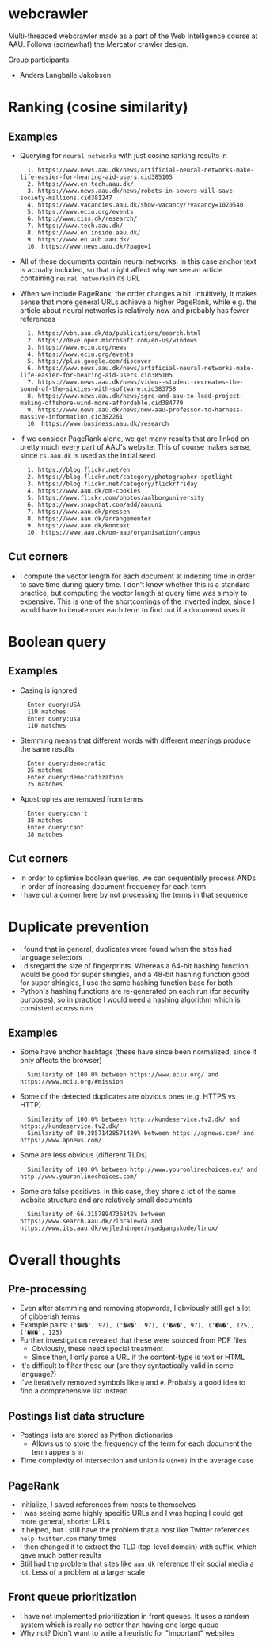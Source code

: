 # webcrawler
Multi-threaded webcrawler made as a part of the Web Intelligence course at AAU. Follows (somewhat) the Mercator crawler design.

Group participants:
* Anders Langballe Jakobsen

# Ranking (cosine similarity)
## Examples
* Querying for `neural networks` with just cosine ranking results in

        1. https://www.news.aau.dk/news/artificial-neural-networks-make-life-easier-for-hearing-aid-users.cid385105
        2. https://www.en.tech.aau.dk/
        3. https://www.news.aau.dk/news/robots-in-sewers-will-save-society-millions.cid381247
        4. https://www.vacancies.aau.dk/show-vacancy/?vacancy=1020540
        5. https://www.eciu.org/events
        6. http://www.ciss.dk/research/
        7. https://www.tech.aau.dk/
        8. https://www.en.inside.aau.dk/
        9. https://www.en.aub.aau.dk/
        10. https://www.news.aau.dk/?page=1
* All of these documents contain neural networks. In this case anchor text is actually included, so that might affect
why we see an article containing `neural networks`in its URL
* When we include PageRank, the order changes a bit. Intuitively, it makes sense that more general URLs achieve a higher
PageRank, while e.g. the article about neural networks is relatively new and probably has fewer references

        1. https://vbn.aau.dk/da/publications/search.html
        2. https://developer.microsoft.com/en-us/windows
        3. https://www.eciu.org/news
        4. https://www.eciu.org/events
        5. https://plus.google.com/discover
        6. https://www.news.aau.dk/news/artificial-neural-networks-make-life-easier-for-hearing-aid-users.cid385105
        7. https://www.news.aau.dk/news/video--student-recreates-the-sound-of-the-sixties-with-software.cid383758
        8. https://www.news.aau.dk/news/sgre-and-aau-to-lead-project-making-offshore-wind-more-affordable.cid384779
        9. https://www.news.aau.dk/news/new-aau-professor-to-harness-massive-information.cid382261
        10. https://www.business.aau.dk/research
* If we consider PageRank alone, we get many results that are linked on pretty much every part of AAU's website. This of
course makes sense, since `cs.aau.dk` is used as the initial seed

        1. https://blog.flickr.net/en
        2. https://blog.flickr.net/category/photographer-spotlight
        3. https://blog.flickr.net/category/flickrfriday
        4. https://www.aau.dk/om-cookies
        5. https://www.flickr.com/photos/aalborguniversity
        6. https://www.snapchat.com/add/aauuni
        7. https://www.aau.dk/pressen
        8. https://www.aau.dk/arrangementer
        9. https://www.aau.dk/kontakt
        10. https://www.aau.dk/om-aau/organisation/campus
## Cut corners
- I compute the vector length for each document at indexing time in order to save time during query time. I don't know
whether this is a standard practice, but computing the vector length at query time was simply to expensive. This is one
of the shortcomings of the inverted index, since I would have to iterate over each term to find out if a document uses
it

# Boolean query
## Examples
* Casing is ignored

        Enter query:USA
        110 matches
        Enter query:usa
        110 matches
* Stemming means that different words with different meanings produce the same results

        Enter query:democratic
        25 matches
        Enter query:democratization
        25 matches

* Apostrophes are removed from terms

        Enter query:can't
        38 matches
        Enter query:cant
        38 matches
## Cut corners
- In order to optimise boolean queries, we can sequentially process ANDs in order of increasing document frequency for each term
- I have cut a corner here by not processing the terms in that sequence

# Duplicate prevention
- I found that in general, duplicates were found when the sites had language selectors
- I disregard the size of fingerprints. Whereas a 64-bit hashing function would be good for super shingles, and a 48-bit
hashing function good for super shingles, I use the same hashing function base for both 
- Python's hashing functions are re-generated on each run (for security purposes), so in practice I would need a hashing
algorithm which is consistent across runs

## Examples
- Some have anchor hashtags (these have since been normalized, since it only affects the browser)

        Similarity of 100.0% between https://www.eciu.org/ and https://www.eciu.org/#mission
- Some of the detected duplicates are obvious ones (e.g. HTTPS vs HTTP)

        Similarity of 100.0% between http://kundeservice.tv2.dk/ and https://kundeservice.tv2.dk/
        Similarity of 89.28571428571429% between https://apnews.com/ and https://www.apnews.com/
- Some are less obvious (different TLDs)

        Similarity of 100.0% between http://www.youronlinechoices.eu/ and http://www.youronlinechoices.com/
- Some are false positives. In this case, they share a lot of the same website structure and are relatively small
documents

        Similarity of 66.3157894736842% between https://www.search.aau.dk/?locale=da and https://www.its.aau.dk/vejledninger/nyadgangskode/linux/
# Overall thoughts
## Pre-processing
- Even after stemming and removing stopwords, I obviously still get a lot of gibberish terms
- Example pairs: `('�W�', 97), ('�W�', 97), ('�W�', 97), ('�W�', 125), ('�W�', 125)`
- Further investigation revealed that these were sourced from PDF files
  - Obviously, these need special treatment
  - Since then, I only parse a URL if the content-type is text or HTML
- It's difficult to filter these our (are they syntactically valid in some language?)
- I've iteratively removed symbols like `@` and `#`. Probably a good idea to find a comprehensive list instead

## Postings list data structure
- Postings lists are stored as Python dictionaries
  - Allows us to store the frequency of the term for each document the term appears in
- Time complexity of intersection and union is `O(n+m)` in the average case

## PageRank
- Initialize, I saved references from hosts to themselves
- I was seeing some highly specific URLs and I was hoping I could get more general, shorter URLs
- It helped, but I still have the problem that a host like Twitter references `help.twitter.com` many times
- I then changed it to extract the TLD (top-level domain) with suffix, which gave much better results
- Still had the problem that sites like `aau.dk` reference their social media a lot. Less of a problem at a larger scale

## Front queue prioritization
- I have not implemented prioritization in front queues. It uses a random system which is really no better than having
one large queue
- Why not? Didn't want to write a heuristic for "important" websites
